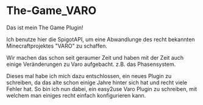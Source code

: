 # The-Game_VARO
Das ist mein The Game Plugin!

Ich benutze hier die SpigotAPI, um eine Abwandlunge des recht bekannten Minecraftprojektes "VARO" zu schaffen.

Wir machen das schon seit geraumer Zeit und haben mit der Zeit auch einige Veränderungen zu Varo aufgebacht. z.B. das Phasensystem.

Dieses mal habe ich mich dazu entschlossen, ein neues Plugin zu schreiben, da das alte schon einige Jahre hinter sich hat
und recht viele Fehler hat. So bin ich nun dabei, ein easy2use Varo Plugin zu schreiben, mit welchem man einiges recht einfach
konfigurieren kann.
